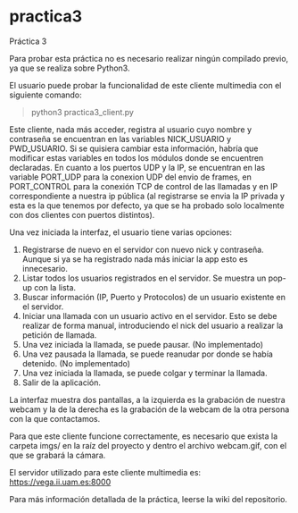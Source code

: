 # practica3

Práctica 3

Para probar esta práctica no es necesario realizar ningún compilado previo, ya que se realiza
sobre Python3.

El usuario puede probar la funcionalidad de este cliente multimedia con el siguiente comando:
> python3 practica3_client.py

Este cliente, nada más acceder, registra al usuario cuyo nombre y contraseña se encuentran en
las variables NICK_USUARIO y PWD_USUARIO. Si se quisiera cambiar esta información, habría 
que modificar estas variables en todos los módulos donde se encuentren declaradas.
En cuanto a los puertos UDP y la IP, se encuentran en las variable PORT_UDP para la conexion
UDP del envio de frames, en PORT_CONTROL para la conexión TCP de control de las llamadas y en
IP correspondiente a nuestra ip pública (al registrarse se envia la IP privada y esta es la 
que tenemos por defecto, ya que se ha probado solo localmente con dos clientes con puertos
distintos).

Una vez iniciada la interfaz, el usuario tiene varias opciones:
1. Registrarse de nuevo en el servidor con nuevo nick y contraseña. Aunque si ya se ha
registrado nada más iniciar la app esto es innecesario.
2. Listar todos los usuarios registrados en el servidor. Se muestra un pop-up con la lista.
3. Buscar información (IP, Puerto y Protocolos) de un usuario existente en el servidor.
4. Iniciar una llamada con un usuario activo en el servidor. Esto se debe realizar de forma
manual, introduciendo el nick del usuario a realizar la petición de llamada. 
5. Una vez iniciada la llamada, se puede pausar. (No implementado)
6. Una vez pausada la llamada, se puede reanudar por donde se había detenido. (No implementado)
7. Una vez iniciada la llamada, se puede colgar y terminar la llamada.
8. Salir de la aplicación.

La interfaz muestra dos pantallas, a la izquierda es la grabación de nuestra webcam y la de 
la derecha es la grabación de la webcam de la otra persona con la que contactamos.

Para que este cliente funcione correctamente, es necesario que exista la carpeta imgs/ en la
raíz del proyecto y dentro el archivo webcam.gif, con el que se grabará la cámara.

El servidor utilizado para este cliente multimedia es: https://vega.ii.uam.es:8000

Para más información detallada de la práctica, leerse la wiki del repositorio.
